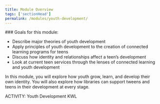 ```yaml
---
title: Module Overview 
tags: ['sectionHead']
permalink: /modules/youth-development/
---
```

<div class="callout objectives" markdown="1"> 
### Goals for this module: 

* Describe major theories of youth development 
* Apply principles of youth development to the creation of connected learning programs for teens 
* Discuss how identity and relationships affect a teen’s development
* Look at current teen services through the lenses of connected learning and youth development
</div>


In this module, you will explore how youth grow, learn, and develop their own identity. You will also explore how libraries can support tweens and teens in their development at every stage.  

ACTIVITY: Youth Development KWL

